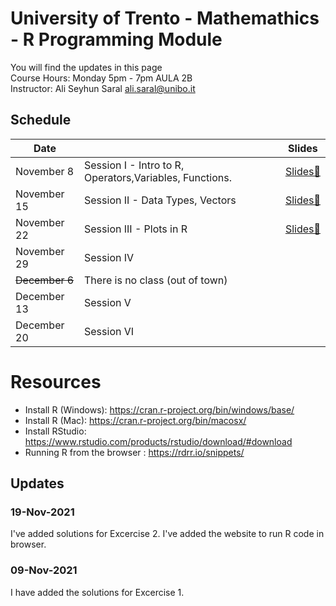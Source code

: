 # University of Trento - Mathemathics - R Programming Module
You will find the updates in this page  
Course Hours: Monday 5pm - 7pm  AULA 2B  
Instructor: Ali Seyhun Saral <ali.saral@unibo.it>
## Schedule
| Date      |                                                          | Slides |
|-----------|----------------------------------------------------------|--|
| November 8     | Session I - Intro to R, Operators,Variables, Functions. | [Slides🔗](https://www.saral.it/trentomathr/slides/slides1.html#1)   |
| November 15    | Session II - Data Types, Vectors | [Slides🔗](https://www.saral.it/trentomathr/slides/slides2.html#1)                                                         |
| November 22    | Session III - Plots in R | [Slides🔗](https://www.saral.it/trentomathr/slides/slides3.html#1) |
| November 29    | Session IV  | |
| ~~December 6~~  | There is no class (out of town)  | |
| December 13 | Session V  | |
| December 20 | Session VI  | |

# Resources
* Install R (Windows): https://cran.r-project.org/bin/windows/base/
* Install R (Mac): https://cran.r-project.org/bin/macosx/
* Install RStudio: https://www.rstudio.com/products/rstudio/download/#download
* Running R from the browser : https://rdrr.io/snippets/

## Updates
### 19-Nov-2021
I've added solutions for Excercise 2.
I've added the website to run R code in browser. 

### 09-Nov-2021
I have added the solutions for Excercise 1. 
